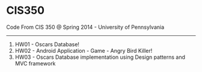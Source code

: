 CIS350
======

Code From CIS 350 @ Spring 2014 - University of Pennsylvania

----------------------------------------

1. HW01 - Oscars Database! 
2. HW02 - Android Application - Game - Angry Bird Killer!
3. HW03 - Oscars Database implementation using Design patterns and MVC framework

